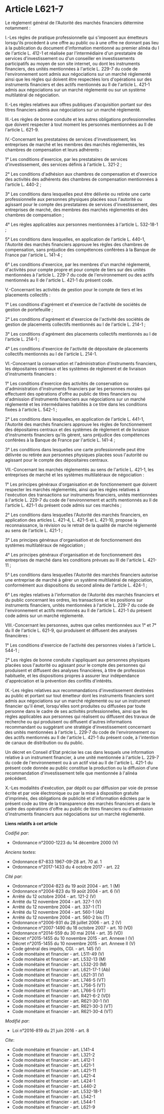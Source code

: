 # Article L621-7

Le règlement général de l'Autorité des marchés financiers détermine notamment : 

I.-Les règles de pratique professionnelle qui s'imposent aux émetteurs lorsqu'ils procèdent à une offre au public ou à une
offre ne donnant pas lieu à la publication du document d'information mentionné au premier alinéa du I de l'article L. 412-1
et réalisée par l'intermédiaire d'un prestataire de services d'investissement ou d'un conseiller en investissements
participatifs au moyen de son site internet, ou dont les instruments financiers, des unités mentionnées à l'article L. 229-7
du code de l'environnement  sont admis aux négociations sur un marché réglementé ainsi que les règles qui doivent être
respectées lors d'opérations sur des instruments financiers et des actifs mentionnés au II de l'article L. 421-1 admis aux
négociations sur un marché réglementé ou sur un système multilatéral de négociation. 

II.-Les règles relatives aux offres publiques d'acquisition portant sur des titres financiers admis aux négociations sur un
marché réglementé. 

III.-Les règles de bonne conduite et les autres obligations professionnelles que doivent respecter à tout moment les
personnes mentionnées au II de l'article L. 621-9. 

IV.-Concernant les prestataires de services d'investissement, les entreprises de marché et les membres des marchés
réglementés, les chambres de compensation et leurs adhérents : 

1° Les conditions d'exercice, par les prestataires de services d'investissement, des services définis à l'article L. 321-2 ; 

2° Les conditions d'adhésion aux chambres de compensation et d'exercice des activités des adhérents des chambres de
compensation mentionnées à l'article L. 440-2 ; 

3° Les conditions dans lesquelles peut être délivrée ou retirée une carte professionnelle aux personnes physiques placées
sous l'autorité ou agissant pour le compte des prestataires de services d'investissement, des entreprises de marché, des
membres des marchés réglementés et des chambres de compensation ; 

4° Les règles applicables aux personnes mentionnées à l'article L. 532-18-1 ; 

5° Les conditions dans lesquelles, en application de l'article L. 440-1, l'Autorité des marchés financiers approuve les
règles des chambres de compensation, sans préjudice des compétences conférées à la Banque de France par l'article L. 141-4 ; 

6° Les conditions d'exercice, par les membres d'un marché réglementé, d'activités pour compte propre et pour compte de tiers
sur des unités mentionnées à l'article L. 229-7 du code de l'environnement ou  des actifs mentionnés au II de l'article L.
421-1 du présent code. 

V.-Concernant les activités de gestion pour le compte de tiers et les placements collectifs : 

1° Les conditions d'agrément et d'exercice de l'activité de sociétés de gestion de portefeuille ; 

2° Les conditions d'agrément et d'exercice de l'activité des sociétés de gestion de placements collectifs mentionnés au I de
l'article L. 214-1 ; 

3° Les conditions d'agrément des placements collectifs mentionnés au I de l'article L. 214-1 ; 

4° Les conditions d'exercice de l'activité de dépositaire de placements collectifs mentionnés au I de l'article L. 214-1. 

VI.-Concernant la conservation et l'administration d'instruments financiers, les dépositaires centraux et les systèmes de
règlement et de livraison d'instruments financiers : 

1° Les conditions d'exercice des activités de conservation ou d'administration d'instruments financiers par les personnes
morales qui effectuent des opérations d'offre au public de titres financiers ou d'admission d'instruments financiers aux
négociations sur un marché réglementé et les intermédiaires habilités à ce titre dans les conditions fixées à l'article L.
542-1 ; 

2° Les conditions dans lesquelles, en application de l'article L. 441-1, l'Autorité des marchés financiers approuve les
règles de fonctionnement des dépositaires centraux et des systèmes de règlement et de livraison d'instruments financiers
qu'ils gèrent, sans préjudice des compétences conférées à la Banque de France par l'article L. 141-4 ; 

3° Les conditions dans lesquelles une carte professionnelle peut être délivrée ou retirée aux personnes physiques placées
sous l'autorité ou agissant pour le compte des dépositaires centraux. 

VII.-Concernant les marchés réglementés au sens de l'article L. 421-1, les entreprises de marché et les systèmes
multilatéraux de négociation : 

1° Les principes généraux d'organisation et de fonctionnement que doivent respecter les marchés réglementés, ainsi que les
règles relatives à l'exécution des transactions sur instruments financiers, unités mentionnées à l'article L. 229-7 du code
de l'environnement  et actifs mentionnés au II de l'article L. 421-1 du présent code  admis sur ces marchés ; 

2° Les conditions dans lesquelles l'Autorité des marchés financiers, en application des articles L. 421-4, L. 421-5 et L.
421-10, propose la reconnaissance, la révision ou le retrait de la qualité de marché réglementé au sens de l'article L.
421-1 ; 

3° Les principes généraux d'organisation et de fonctionnement des systèmes multilatéraux de négociation ; 

4° Les principes généraux d'organisation et de fonctionnement des entreprises de marché dans les conditions prévues au III de
l'article L. 421-11 ; 

5° Les conditions dans lesquelles l'Autorité des marchés financiers autorise une entreprise de marché à gérer un système
multilatéral de négociation, conformément aux dispositions du second alinéa de l'article L. 424-1 ; 

6° Les règles relatives à l'information de l'Autorité des marchés financiers et du public concernant les ordres, les
transactions et les positions sur instruments financiers, unités mentionnées à l'article L. 229-7 du code de l'environnement
et actifs mentionnés au II de l'article L. 421-1 du présent code  admis sur un marché réglementé. 

VIII.-Concernant les personnes, autres que celles mentionnées aux 1° et 7° du II de l'article L. 621-9, qui produisent et
diffusent des analyses financières : 

1° Les conditions d'exercice de l'activité des personnes visées à l'article L. 544-1 ; 

2° Les règles de bonne conduite s'appliquant aux personnes physiques placées sous l'autorité ou agissant pour le compte des
personnes qui produisent et diffusent des analyses financières, à titre de profession habituelle, et les dispositions propres
à assurer leur indépendance d'appréciation et la prévention des conflits d'intérêts. 

IX.-Les règles relatives aux recommandations d'investissement destinées au public et portant sur tout émetteur dont les
instruments financiers sont admis aux négociations sur un marché réglementé ou sur un instrument financier qu'il émet,
lorsqu'elles sont produites ou diffusées par toute personne dans le cadre de ses activités professionnelles, ainsi que les
règles applicables aux personnes qui réalisent ou diffusent des travaux de recherche ou qui produisent ou diffusent d'autres
informations recommandant ou suggérant une stratégie d'investissement concernant des unités mentionnées à l'article L. 229-7
du code de l'environnement ou des actifs mentionnés au II de l'article L. 421-1 du présent code, à l'intention de canaux de
distribution ou du public. 

Un décret en Conseil d'Etat précise les cas dans lesquels une information relative à un instrument financier, à une unité
mentionnée à l'article L. 229-7 du code de l'environnement  ou à un actif visé au II de l'article L. 421-1 du présent code
donnée au public constitue la production ou la diffusion d'une recommandation d'investissement telle que mentionnée à
l'alinéa précédent. 

X.-Les modalités d'exécution, par dépôt ou par diffusion par voie de presse écrite et par voie électronique ou par la mise à
disposition gratuite d'imprimés, des obligations de publicité et d'information édictées par le présent code au titre de la
transparence des marchés financiers et dans le cadre des opérations d'offre au public de titres financiers ou d'admission
d'instruments financiers aux négociations sur un marché réglementé.

**Liens relatifs à cet article**

_Codifié par_:

  - Ordonnance n°2000-1223 du 14 décembre 2000 (V)

_Anciens textes_:

  - Ordonnance 67-833 1967-09-28 art. 70 al. 1
  - Ordonnance n°2017-1433 du 4 octobre 2017 - art. 22

_Cité par_:

  - Ordonnance n°2004-823 du 19 août 2004 - art. 1 (M)
  - Ordonnance n°2004-823 du 19 août 2004 - art. 6 (V)
  - Arrêté du 12 octobre 2004 - art. 121-2 (V)
  - Arrêté du 12 novembre 2004 - art. 327-1 (V)
  - Arrêté du 12 novembre 2004 - art. 337-1 (T)
  - Arrêté du 12 novembre 2004 - art. 560-1 (Ab)
  - Arrêté du 12 novembre 2004 - art. 560-2 bis (T)
  - Ordonnance n°2006-931 du 28 juillet 2006 - art. 2 (V)
  - Ordonnance n°2007-1490 du 18 octobre 2007 - art. 10 (VD)
  - Ordonnance n°2014-559 du 30 mai 2014 - art. 35 (VD)
  - Décret n°2015-1455 du 10 novembre 2015 - art. Annexe I (V)
  - Décret n°2015-1455 du 10 novembre 2015 - art. Annexe II (V)
  - Code général des impôts, CGI. - art. 145 (V)
  - Code monétaire et financier - art. L511-49 (V)
  - Code monétaire et financier - art. L532-13 (M)
  - Code monétaire et financier - art. L532-20 (M)
  - Code monétaire et financier - art. L621-17-1 (Ab)
  - Code monétaire et financier - art. L621-31 (V)
  - Code monétaire et financier - art. L746-5 (VT)
  - Code monétaire et financier - art. L756-5 (VT)
  - Code monétaire et financier - art. L766-5 (VT)
  - Code monétaire et financier - art. R421-6-2 (VD)
  - Code monétaire et financier - art. R621-30-1 (V)
  - Code monétaire et financier - art. R621-30-3 (VT)
  - Code monétaire et financier - art. R621-30-4 (VT)

_Modifié par_:

  - Loi n°2016-819 du 21 juin 2016 - art. 8

_Cite_:

  - Code monétaire et financier - art. L141-4
  - Code monétaire et financier - art. L321-2
  - Code monétaire et financier - art. L412-1
  - Code monétaire et financier - art. L421-1
  - Code monétaire et financier - art. L421-11
  - Code monétaire et financier - art. L421-4
  - Code monétaire et financier - art. L424-1
  - Code monétaire et financier - art. L440-2
  - Code monétaire et financier - art. L532-18-1
  - Code monétaire et financier - art. L542-1
  - Code monétaire et financier - art. L544-1
  - Code monétaire et financier - art. L621-9
